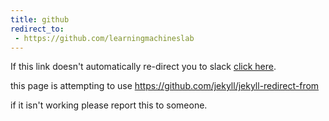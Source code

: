 ```yaml
---
title: github
redirect_to:
 - https://github.com/learningmachineslab
---
```


If this link doesn't automatically re-direct you to slack [click here](https://github.com/learningmachineslab).

this page is attempting to use https://github.com/jekyll/jekyll-redirect-from

if it isn't working please report this to someone.
